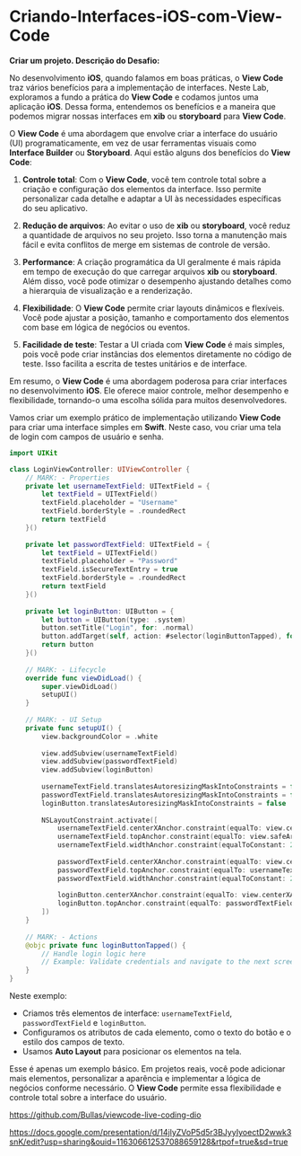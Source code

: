 # Criando-Interfaces-iOS-com-View-Code
**Criar um projeto. Descrição do Desafio:**

No desenvolvimento **iOS**, quando falamos em boas práticas, o **View Code** traz vários benefícios para a implementação de interfaces. Neste Lab, exploramos a fundo a prática do **View Code** e codamos juntos uma aplicação **iOS**. Dessa forma, entendemos os benefícios e a maneira que podemos migrar nossas interfaces em **xib** ou **storyboard** para **View Code**.

O **View Code** é uma abordagem que envolve criar a interface do usuário (UI) programaticamente, em vez de usar ferramentas visuais como **Interface Builder** ou **Storyboard**. Aqui estão alguns dos benefícios do **View Code**:

1. **Controle total**: Com o **View Code**, você tem controle total sobre a criação e configuração dos elementos da interface. Isso permite personalizar cada detalhe e adaptar a UI às necessidades específicas do seu aplicativo.

2. **Redução de arquivos**: Ao evitar o uso de **xib** ou **storyboard**, você reduz a quantidade de arquivos no seu projeto. Isso torna a manutenção mais fácil e evita conflitos de merge em sistemas de controle de versão.

3. **Performance**: A criação programática da UI geralmente é mais rápida em tempo de execução do que carregar arquivos **xib** ou **storyboard**. Além disso, você pode otimizar o desempenho ajustando detalhes como a hierarquia de visualização e a renderização.

4. **Flexibilidade**: O **View Code** permite criar layouts dinâmicos e flexíveis. Você pode ajustar a posição, tamanho e comportamento dos elementos com base em lógica de negócios ou eventos.

5. **Facilidade de teste**: Testar a UI criada com **View Code** é mais simples, pois você pode criar instâncias dos elementos diretamente no código de teste. Isso facilita a escrita de testes unitários e de interface.

Em resumo, o **View Code** é uma abordagem poderosa para criar interfaces no desenvolvimento **iOS**. Ele oferece maior controle, melhor desempenho e flexibilidade, tornando-o uma escolha sólida para muitos desenvolvedores. 

Vamos criar um exemplo prático de implementação utilizando **View Code** para criar uma interface simples em **Swift**. Neste caso, vou criar uma tela de login com campos de usuário e senha.

```swift
import UIKit

class LoginViewController: UIViewController {
    // MARK: - Properties
    private let usernameTextField: UITextField = {
        let textField = UITextField()
        textField.placeholder = "Username"
        textField.borderStyle = .roundedRect
        return textField
    }()
    
    private let passwordTextField: UITextField = {
        let textField = UITextField()
        textField.placeholder = "Password"
        textField.isSecureTextEntry = true
        textField.borderStyle = .roundedRect
        return textField
    }()
    
    private let loginButton: UIButton = {
        let button = UIButton(type: .system)
        button.setTitle("Login", for: .normal)
        button.addTarget(self, action: #selector(loginButtonTapped), for: .touchUpInside)
        return button
    }()
    
    // MARK: - Lifecycle
    override func viewDidLoad() {
        super.viewDidLoad()
        setupUI()
    }
    
    // MARK: - UI Setup
    private func setupUI() {
        view.backgroundColor = .white
        
        view.addSubview(usernameTextField)
        view.addSubview(passwordTextField)
        view.addSubview(loginButton)
        
        usernameTextField.translatesAutoresizingMaskIntoConstraints = false
        passwordTextField.translatesAutoresizingMaskIntoConstraints = false
        loginButton.translatesAutoresizingMaskIntoConstraints = false
        
        NSLayoutConstraint.activate([
            usernameTextField.centerXAnchor.constraint(equalTo: view.centerXAnchor),
            usernameTextField.topAnchor.constraint(equalTo: view.safeAreaLayoutGuide.topAnchor, constant: 100),
            usernameTextField.widthAnchor.constraint(equalToConstant: 200),
            
            passwordTextField.centerXAnchor.constraint(equalTo: view.centerXAnchor),
            passwordTextField.topAnchor.constraint(equalTo: usernameTextField.bottomAnchor, constant: 20),
            passwordTextField.widthAnchor.constraint(equalToConstant: 200),
            
            loginButton.centerXAnchor.constraint(equalTo: view.centerXAnchor),
            loginButton.topAnchor.constraint(equalTo: passwordTextField.bottomAnchor, constant: 40)
        ])
    }
    
    // MARK: - Actions
    @objc private func loginButtonTapped() {
        // Handle login logic here
        // Example: Validate credentials and navigate to the next screen
    }
}
```

Neste exemplo:
- Criamos três elementos de interface: `usernameTextField`, `passwordTextField` e `loginButton`.
- Configuramos os atributos de cada elemento, como o texto do botão e o estilo dos campos de texto.
- Usamos **Auto Layout** para posicionar os elementos na tela.

Esse é apenas um exemplo básico. Em projetos reais, você pode adicionar mais elementos, personalizar a aparência e implementar a lógica de negócios conforme necessário. O **View Code** permite essa flexibilidade e controle total sobre a interface do usuário.

https://github.com/Bullas/viewcode-live-coding-dio

https://docs.google.com/presentation/d/14jlyZVoP5d5r3BJyyIyoectD2wwk3snK/edit?usp=sharing&ouid=116306612537088659128&rtpof=true&sd=true
